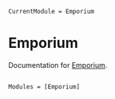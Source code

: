 ```@meta
CurrentModule = Emporium
```

# Emporium

Documentation for [Emporium](https://github.com/abelsiqueira/Emporium.jl).

```@index
```

```@autodocs
Modules = [Emporium]
```
